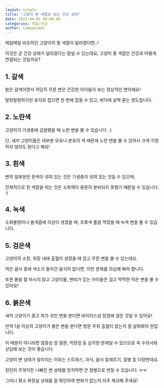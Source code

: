 ```yaml
---
layout: single
title: "고양이 똥 색깔로 보는 건강 상태"
date: 2021-04-01 08:00:00
categories: 의료/건강
author: Companimal
---
```


매일매일 비슷하던 고양이의 똥 색깔이 달라졌다면..!

이것은 곧 건강 상태가 달라졌다는 말일 수 있는데요, 고양이 똥 색깔은 건강과 어떻게 연결되는 것일까요?

## 1. 갈색

밝은 갈색이면서 적당히 무른 변은 건강한 아이들이 보는 정상적인 변이에요!

말랑말랑하지만 휴지로 잡으면 한 번에 잡을 수 있고, 바닥에 살짝 묻는 정도랍니다.

## 2. 노란색

고양이가 기생충에 감염됐을 때 노란 변을 볼 수 있습니다. :)

단, 새끼 고양이들은 대부분 모유나 분유의 색 때문에 노란 변을 볼 수 있어서 크게 걱정하지 않아도 된다고 해요!

## 3. 흰색

변의 일부분만 흰색이 섞여 있는 것은 기생충이 섞여 있는 것일 수 있으며,

전체적으로 흰 색깔을 띠는 것은 소화액이 충분히 분비되지 못했기 때문일 수 있습니다. :)

## 4. 녹색

소화불량이나 쓸개즙에 이상이 생겼을 때, 초록색 풀을 먹었을 때 녹색 변을 볼 수 있습니다.

## 5. 검은색

고양이의 소장, 위장 내에 출혈이 생겼을 때 검고 무른 변을 볼 수 있는데요.

먹은 음식 중에 색소가 들어간 음식이 없다면, 이런 문제를 의심해 봐야 합니다.

또한 물을 잘 마시지 않고 고양이들, 변비가 있는 아이들은 검고 딱딱한 작은 변을 볼 수 있어요!

## 6. 붉은색

새끼 고양이가 묽고 피가 섞인 변을 본다면 바이러스성 장염에 걸린 것일 수 있어요!

만약 1살 이상의 고양이가 붉은 변을 본다면 항문 주위 출혈이 없는지 잘 살펴봐야 한답니다.

이 때문이 아니라면 염증성 장 질환, 직장암 등 심각한 문제일 수 있으므로 꼭 수의사와 상담해 보는 것이 좋습니다.

고양이 변 상태가 달라지는 이유는 스트레스, 과식, 음식 알레르기, 질병 등 다양한데요.

원인이 무엇이든 나빠진 변 상태를 방치하면 큰 질병으로 번질 수 있습니다. ㅠㅠ

그러니 평소 화장실 상태를 잘 확인하여 변화가 없는지 자주 체크해 주세요!
